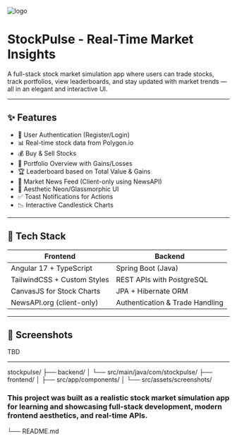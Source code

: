 ![logo](https://github.com/user-attachments/assets/5af1f30f-b8b3-4834-8abb-6d10632d914d)

# StockPulse - Real-Time Market Insights

A full-stack stock market simulation app where users can trade stocks, track portfolios, view leaderboards, and stay updated with market trends — all in an elegant and interactive UI.

---

## ✨ Features

- 🔐 User Authentication (Register/Login)
- 📊 Real-time stock data from Polygon.io
- 💰 Buy & Sell Stocks
- 🧾 Portfolio Overview with Gains/Losses
- 🏆 Leaderboard based on Total Value & Gains
- 📰 Market News Feed (Client-only using NewsAPI)
- 🌙 Aesthetic Neon/Glassmorphic UI
- ✅ Toast Notifications for Actions
- 📉 Interactive Candlestick Charts

---

## 🚀 Tech Stack

| Frontend                      | Backend                           |
|------------------------------|------------------------------------|
| Angular 17 + TypeScript      | Spring Boot (Java)                |
| TailwindCSS + Custom Styles  | REST APIs with PostgreSQL         |
| CanvasJS for Stock Charts    | JPA + Hibernate ORM               |
| NewsAPI.org (client-only)    | Authentication & Trade Handling  |

---

## 📸 Screenshots

TBD

---


stockpulse/
├── backend/
│   └── src/main/java/com/stockpulse/
├── frontend/
│   ├── src/app/components/
│   └── src/assets/screenshots/

### This project was built as a realistic stock market simulation app for learning and showcasing full-stack development, modern frontend aesthetics, and real-time APIs.
└── README.md
